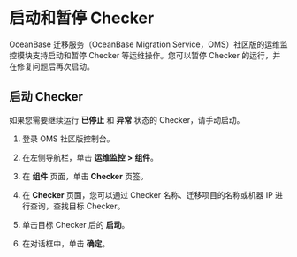 # 启动和暂停 Checker

OceanBase 迁移服务（OceanBase Migration Service，OMS）社区版的运维监控模块支持启动和暂停 Checker 等运维操作。您可以暂停 Checker 的运行，并在修复问题后再次启动。

## 启动 Checker

如果您需要继续运行 **已停止** 和 **异常** 状态的 Checker，请手动启动。

1. 登录 OMS 社区版控制台。

2. 在左侧导航栏，单击 **运维监控** **\>** **组件**。

3. 在 **组件** 页面，单击 **Checker** 页签。

4. 在 **Checker** 页面，您可以通过 Checker 名称、迁移项目的名称或机器 IP 进行查询，查找目标 Checker。

5. 单击目标 Checker 后的 **启动**。

6. 在对话框中，单击 **确定**。